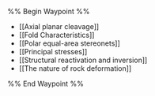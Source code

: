 %% Begin Waypoint %%
- [[Axial planar cleavage]]
- [[Fold Characteristics]]
- [[Polar equal-area stereonets]]
- [[Principal stresses]]
- [[Structural reactivation and inversion]]
- [[The nature of rock deformation]]

%% End Waypoint %%